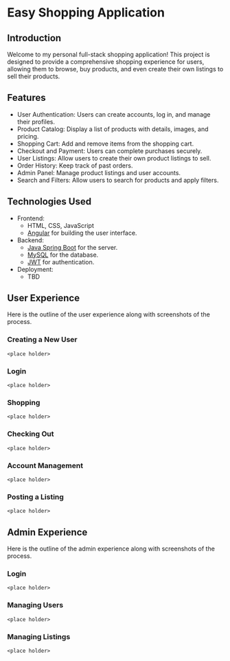 # Easy Shopping Application


## Introduction

Welcome to my personal full-stack shopping application! This project is designed to provide a comprehensive shopping experience for users, allowing them to browse, buy products, and even create their own listings to sell their products.

## Features

- User Authentication: Users can create accounts, log in, and manage their profiles.
- Product Catalog: Display a list of products with details, images, and pricing.
- Shopping Cart: Add and remove items from the shopping cart.
- Checkout and Payment: Users can complete purchases securely.
- User Listings: Allow users to create their own product listings to sell.
- Order History: Keep track of past orders.
- Admin Panel: Manage product listings and user accounts.
- Search and Filters: Allow users to search for products and apply filters.

## Technologies Used

- Frontend:
  - HTML, CSS, JavaScript
  - [Angular](https://angular.io/) for building the user interface.
- Backend:
  - [Java Spring Boot](https://spring.io/projects/spring-boot) for the server.
  - [MySQL](https://www.mysql.com/) for the database.
  - [JWT](https://jwt.io/) for authentication.
- Deployment:
  - TBD

## User Experience

Here is the  outline of the user experience along with screenshots of the process.

### Creating a New User

    <place holder>

### Login

    <place holder>

### Shopping

    <place holder>

### Checking Out

    <place holder>  

### Account Management

    <place holder> 

### Posting a Listing

    <place holder> 

## Admin Experience

Here is the  outline of the admin experience along with screenshots of the process.

### Login

    <place holder> 

### Managing Users

    <place holder> 

### Managing Listings

    <place holder> 


